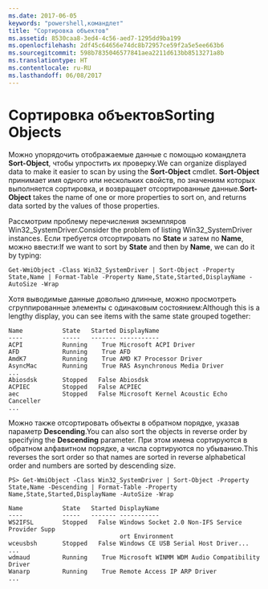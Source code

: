 ```yaml
---
ms.date: 2017-06-05
keywords: "powershell,командлет"
title: "Сортировка объектов"
ms.assetid: 8530caa8-3ed4-4c56-aed7-1295dd9ba199
ms.openlocfilehash: 2df45c64656e74dc8b72957ce59f2a5e5ee663b6
ms.sourcegitcommit: 598b7835046577841aea2211d613bb8513271a8b
ms.translationtype: HT
ms.contentlocale: ru-RU
ms.lasthandoff: 06/08/2017
---
```

# <a name="sorting-objects"></a><span data-ttu-id="24d75-103">Сортировка объектов</span><span class="sxs-lookup"><span data-stu-id="24d75-103">Sorting Objects</span></span>
<span data-ttu-id="24d75-104">Можно упорядочить отображаемые данные с помощью командлета **Sort-Object**, чтобы упростить их проверку.</span><span class="sxs-lookup"><span data-stu-id="24d75-104">We can organize displayed data to make it easier to scan by using the **Sort-Object** cmdlet.</span></span> <span data-ttu-id="24d75-105">**Sort-Object** принимает имя одного или нескольких свойств, по значениям которых выполняется сортировка, и возвращает отсортированные данные.</span><span class="sxs-lookup"><span data-stu-id="24d75-105">**Sort-Object** takes the name of one or more properties to sort on, and returns data sorted by the values of those properties.</span></span>

<span data-ttu-id="24d75-106">Рассмотрим проблему перечисления экземпляров Win32\_SystemDriver.</span><span class="sxs-lookup"><span data-stu-id="24d75-106">Consider the problem of listing Win32_SystemDriver instances.</span></span> <span data-ttu-id="24d75-107">Если требуется отсортировать по **State** и затем по **Name**, можно ввести:</span><span class="sxs-lookup"><span data-stu-id="24d75-107">If we want to sort by **State** and then by **Name**, we can do it by typing:</span></span>

```
Get-WmiObject -Class Win32_SystemDriver | Sort-Object -Property State,Name | Format-Table -Property Name,State,Started,DisplayName -AutoSize -Wrap
```

<span data-ttu-id="24d75-108">Хотя выводимые данные довольно длинные, можно просмотреть сгруппированные элементы с одинаковым состоянием:</span><span class="sxs-lookup"><span data-stu-id="24d75-108">Although this is a lengthy display, you can see items with the same state grouped together:</span></span>

```
Name           State   Started DisplayName
----           -----   ------- -----------
ACPI           Running    True Microsoft ACPI Driver
AFD            Running    True AFD
AmdK7          Running    True AMD K7 Processor Driver
AsyncMac       Running    True RAS Asynchronous Media Driver
...
Abiosdsk       Stopped   False Abiosdsk
ACPIEC         Stopped   False ACPIEC
aec            Stopped   False Microsoft Kernel Acoustic Echo Canceller
...
```

<span data-ttu-id="24d75-109">Можно также отсортировать объекты в обратном порядке, указав параметр **Descending**.</span><span class="sxs-lookup"><span data-stu-id="24d75-109">You can also sort the objects in reverse order by specifying the **Descending** parameter.</span></span> <span data-ttu-id="24d75-110">При этом имена сортируются в обратном алфавитном порядке, а числа сортируются по убыванию.</span><span class="sxs-lookup"><span data-stu-id="24d75-110">This reverses the sort order so that names are sorted in reverse alphabetical order and numbers are sorted by descending size.</span></span>

```
PS> Get-WmiObject -Class Win32_SystemDriver | Sort-Object -Property State,Name -Descending | Format-Table -Property Name,State,Started,DisplayName -AutoSize -Wrap

Name           State   Started DisplayName
----           -----   ------- -----------
WS2IFSL        Stopped   False Windows Socket 2.0 Non-IFS Service Provider Supp
                               ort Environment
wceusbsh       Stopped   False Windows CE USB Serial Host Driver...
...
wdmaud         Running    True Microsoft WINMM WDM Audio Compatibility Driver
Wanarp         Running    True Remote Access IP ARP Driver
...
```

